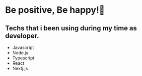 
<h1 align="start">Be positive, Be happy!🌱</h1>

<h2>Techs that i been using during my time as developer.</h2>
<ul style={{display:"flex}}>
 <li>Javascript</li>
  <li>Node.js</li>
    <li>Typescript</li>
        <li>React</li>
                <li>Nextj.js</li>




</div>
